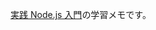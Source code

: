 [実践 Node.js 入門](https://www.amazon.co.jp/dp/4297129566?ref_=cm_sw_r_cp_ud_dp_RWYDWKSBWHRW1G19R5PW)の学習メモです。
